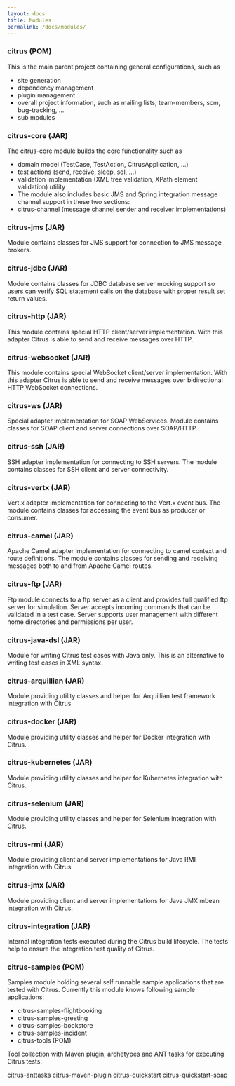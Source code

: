 ```yaml
---
layout: docs
title: Modules
permalink: /docs/modules/
---
```


### citrus (POM)

This is the main parent project containing general configurations, such as

- site generation
- dependency management
- plugin management
- overall project information, such as mailing lists, team-members, scm, bug-tracking, ...
- sub modules

### citrus-core (JAR)

The citrus-core module builds the core functionality such as

- domain model (TestCase, TestAction, CitrusApplication, ...)
- test actions (send, receive, sleep, sql, ...)
- validation implementation (XML tree validation, XPath element validation) utility
- The module also includes basic JMS and Spring integration message channel support in these two sections:
- citrus-channel (message channel sender and receiver implementations)

### citrus-jms (JAR)

Module contains classes for JMS support for connection to JMS message brokers.

### citrus-jdbc (JAR)

Module contains classes for JDBC database server mocking support so users can verify SQL statement calls on the database with proper result set return values.

### citrus-http (JAR)

This module contains special HTTP client/server implementation. With this adapter Citrus is able to send and receive 
messages over HTTP.

### citrus-websocket (JAR)

This module contains special WebSocket client/server implementation. With this adapter Citrus is able to send and receive 
messages over bidirectional HTTP WebSocket connections.

### citrus-ws (JAR)

Special adapter implementation for SOAP WebServices. Module contains classes for SOAP client and server connections over 
SOAP/HTTP.

### citrus-ssh (JAR)

SSH adapter implementation for connecting to SSH servers. The module contains classes for SSH client and server connectivity.

### citrus-vertx (JAR)

Vert.x adapter implementation for connecting to the Vert.x event bus. The module contains classes for accessing the event 
bus as producer or consumer.

### citrus-camel (JAR)

Apache Camel adapter implementation for connecting to camel context and route definitions. The module contains classes 
for sending and receiving messages both to and from Apache Camel routes.

### citrus-ftp (JAR)

Ftp module connects to a ftp server as a client and provides full qualified ftp server for simulation. Server accepts 
incoming commands that can be validated in a test case. Server supports user management with different home directories 
and permissions per user.

### citrus-java-dsl (JAR)

Module for writing Citrus test cases with Java only. This is an alternative to writing test cases in XML syntax.

### citrus-arquillian (JAR)

Module providing utility classes and helper for Arquillian test framework integration with Citrus.

### citrus-docker (JAR)

Module providing utility classes and helper for Docker integration with Citrus.

### citrus-kubernetes (JAR)

Module providing utility classes and helper for Kubernetes integration with Citrus.

### citrus-selenium (JAR)

Module providing utility classes and helper for Selenium integration with Citrus.

### citrus-rmi (JAR)

Module providing client and server implementations for Java RMI integration with Citrus.

### citrus-jmx (JAR)

Module providing client and server implementations for Java JMX mbean integration with Citrus.

### citrus-integration (JAR)

Internal integration tests executed during the Citrus build lifecycle. The tests help to ensure the integration test 
quality of Citrus.

### citrus-samples (POM)

Samples module holding several self runnable sample applications that are tested with Citrus. Currently this module 
knows following sample applications:

- citrus-samples-flightbooking
- citrus-samples-greeting
- citrus-samples-bookstore
- citrus-samples-incident
- citrus-tools (POM)

Tool collection with Maven plugin, archetypes and ANT tasks for executing Citrus tests:

citrus-anttasks
citrus-maven-plugin
citrus-quickstart
citrus-quickstart-soap